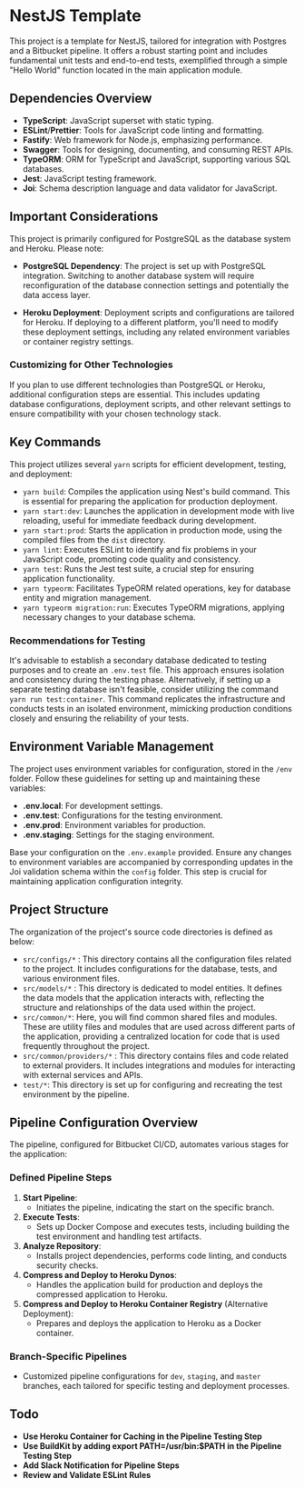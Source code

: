 # NestJS Template

This project is a template for NestJS, tailored for integration with Postgres and a Bitbucket pipeline. It offers a robust starting point and includes fundamental unit tests and end-to-end tests, exemplified through a simple "Hello World" function located in the main application module.

## Dependencies Overview

- **TypeScript**: JavaScript superset with static typing.
- **ESLint**/**Prettier**: Tools for JavaScript code linting and formatting.
- **Fastify**: Web framework for Node.js, emphasizing performance.
- **Swagger**: Tools for designing, documenting, and consuming REST APIs.
- **TypeORM**: ORM for TypeScript and JavaScript, supporting various SQL databases.
- **Jest**: JavaScript testing framework.
- **Joi**: Schema description language and data validator for JavaScript.

## Important Considerations

This project is primarily configured for PostgreSQL as the database system and Heroku. Please note:

- **PostgreSQL Dependency**: The project is set up with PostgreSQL integration. Switching to another database system will require reconfiguration of the database connection settings and potentially the data access layer.

- **Heroku Deployment**: Deployment scripts and configurations are tailored for Heroku. If deploying to a different platform, you'll need to modify these deployment settings, including any related environment variables or container registry settings.

### Customizing for Other Technologies
If you plan to use different technologies than PostgreSQL or Heroku, additional configuration steps are essential. This includes updating database configurations, deployment scripts, and other relevant settings to ensure compatibility with your chosen technology stack.


## Key Commands

This project utilizes several `yarn` scripts for efficient development, testing, and deployment:

- `yarn build`: Compiles the application using Nest's build command. This is essential for preparing the application for production deployment.
- `yarn start:dev`: Launches the application in development mode with live reloading, useful for immediate feedback during development.
- `yarn start:prod`: Starts the application in production mode, using the compiled files from the `dist` directory.
- `yarn lint`: Executes ESLint to identify and fix problems in your JavaScript code, promoting code quality and consistency.
- `yarn test`: Runs the Jest test suite, a crucial step for ensuring application functionality.
- `yarn typeorm`: Facilitates TypeORM related operations, key for database entity and migration management.
- `yarn typeorm migration:run`: Executes TypeORM migrations, applying necessary changes to your database schema.

### Recommendations for Testing

It's advisable to establish a secondary database dedicated to testing purposes and to create an `.env.test` file. This approach ensures isolation and consistency during the testing phase. Alternatively, if setting up a separate testing database isn't feasible, consider utilizing the command `yarn run test:container`. This command replicates the infrastructure and conducts tests in an isolated environment, mimicking production conditions closely and ensuring the reliability of your tests.

## Environment Variable Management

The project uses environment variables for configuration, stored in the `/env` folder. Follow these guidelines for setting up and maintaining these variables:

- **.env.local**: For development settings.
- **.env.test**: Configurations for the testing environment.
- **.env.prod**: Environment variables for production.
- **.env.staging**: Settings for the staging environment.

Base your configuration on the `.env.example` provided. Ensure any changes to environment variables are accompanied by corresponding updates in the Joi validation schema within the `config` folder. This step is crucial for maintaining application configuration integrity.

## Project Structure

The organization of the project's source code directories is defined as below:

- `src/configs/*` : This directory contains all the configuration files related to the project. It includes configurations for the database, tests, and various environment files. 
- `src/models/*` : This directory is dedicated to model entities. It defines the data models that the application interacts with, reflecting the structure and relationships of the data used within the project.
- `src/common/*`: Here, you will find common shared files and modules. These are utility files and modules that are used across different parts of the application, providing a centralized location for code that is used frequently throughout the project.
- `src/common/providers/*` : This directory contains files and code related to external providers. It includes integrations and modules for interacting with external services and APIs.
- `test/*`: This directory is set up for configuring and recreating the test environment by the pipeline.


## Pipeline Configuration Overview

The pipeline, configured for Bitbucket CI/CD, automates various stages for the application:

### Defined Pipeline Steps

1. **Start Pipeline**: 
   - Initiates the pipeline, indicating the start on the specific branch.
2. **Execute Tests**: 
   - Sets up Docker Compose and executes tests, including building the test environment and handling test artifacts.
3. **Analyze Repository**: 
   - Installs project dependencies, performs code linting, and conducts security checks.
4. **Compress and Deploy to Heroku Dynos**: 
   - Handles the application build for production and deploys the compressed application to Heroku.
5. **Compress and Deploy to Heroku Container Registry** (Alternative Deployment):
   - Prepares and deploys the application to Heroku as a Docker container.

### Branch-Specific Pipelines
- Customized pipeline configurations for `dev`, `staging`, and `master` branches, each tailored for specific testing and deployment processes.


## Todo
- **Use Heroku Container for Caching in the Pipeline Testing Step**
- **Use BuildKit by adding export PATH=/usr/bin:$PATH in the Pipeline Testing Step**
- **Add Slack Notification for Pipeline Steps**
- **Review and Validate ESLint Rules**


